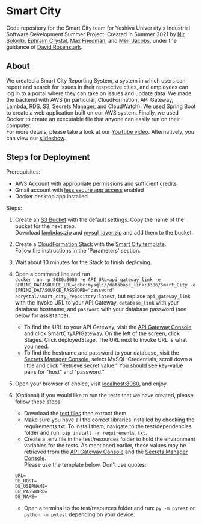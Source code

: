 # Smart City

Code repository for the Smart City team for Yeshiva University's Industrial Software Development Summer Project. Created in Summer 2021 by [Nir Solooki](https://www.linkedin.com/in/nir-solooki-018702204/), [Ephraim Crystal](https://www.linkedin.com/in/ephraim-crystal-429a8020a/), [Max Friedman](https://www.linkedin.com/in/max-friedman-98a77a205/), and [Meir Jacobs](https://www.linkedin.com/in/jordan-meir-jacobs/), under the guidance of [David Rosenstark](https://www.linkedin.com/in/david-rosenstark-3b070b8/).

## About
We created a Smart City Reporting System, a system in which users can report and search for issues in their respective cities, and employees can log in to a portal where they can take on issues and update data. We made the backend with AWS (in particular, CloudFormation, API Gateway, Lambda, RDS, S3, Secrets Manager, and CloudWatch). We used Spring Boot to create a web application built on our AWS system. Finally, we used Docker to create an executable file that anyone can easily run on their computer.\
For more details, please take a look at our [YouTube video](https://youtu.be/Sxdd5BMu2iI). Alternatively, you can view our [slideshow](https://github.com/meirjacobs/Smart-City/blob/main/Smart%20City%20Reporting%20System.pptx).

## Steps for Deployment

Prerequisites: 
- AWS Account with appropriate permissions and sufficient credits
- Gmail account with [less secure app access](https://myaccount.google.com/lesssecureapps) enabled
- Docker desktop app installed

Steps:
1. Create an [S3 Bucket](https://s3.console.aws.amazon.com/s3/home) with the default settings. Copy the name of the bucket for the next step.\
Download [lambdas.zip](https://github.com/meirjacobs/Smart-City/blob/main/CloudFormation/lambdas.zip) and [mysql_layer.zip](https://github.com/meirjacobs/Smart-City/blob/main/CloudFormation/mysql_layer.zip) and add them to the bucket.

2. Create a [CloudFormation Stack](https://console.aws.amazon.com/cloudformation/home) with the [Smart City template](https://github.com/meirjacobs/Smart-City/blob/main/CloudFormation/smart_city_template.yml).\
Follow the instructions in the 'Parameters' section.

3. Wait about 10 minutes for the Stack to finish deploying.

4. Open a command line and run\
`docker run -p 8080:8080 -e API_URL=api_gateway_link -e SPRING_DATASOURCE_URL=jdbc:mysql://database_link:3306/Smart_City -e SPRING_DATASOURCE_PASSWORD="password" ecrystal/smart_city_repository:latest`, but replace `api_gateway_link` with the Invoke URL to your API Gateway, `database_link` with your database hostname, and `password` with your database password (see below for assistance).
    * To find the URL to your API Gateway, visit the [API Gateway Console](https://console.aws.amazon.com/apigateway/main/apis) and click SmartCityAPIGateway. On the left of the screen, click Stages. Click deployedStage. The URL next to Invoke URL is what you need.
    * To find the hostname and password to your database, visit the [Secrets Manager Console](https://console.aws.amazon.com/secretsmanager/home), select MySQL-Credentials, scroll down a little and click "Retrieve secret value." You should see key-value pairs for "host" and "password."

5. Open your browser of choice, visit [localhost:8080](https://localhost:8080), and enjoy.

6. (Optional) If you would like to run the tests that we have created, please follow these steps:
    * Download the [test files](https://downgit.github.io/#/home?url=https://github.com/meirjacobs/Smart-City/tree/main/src/test) then extract them.
    * Make sure you have all the correct libraries installed by checking the requirements.txt. To install them, navigate to the test/dependencies folder and run: `pip install -r requirements.txt`.
    * Create a .env file in the test/resources folder to hold the environment variables for the tests. As mentioned earlier, these values may be retrieved from the [API Gateway Console](https://console.aws.amazon.com/apigateway/main/apis) and the [Secrets Manager Console](https://console.aws.amazon.com/secretsmanager/home).\
    Please use the template below. Don't use quotes:
    ```
    URL=
    DB_HOST=
    DB_USERNAME=
    DB_PASSWORD=
    DB_NAME=
    ```
    * Open a terminal to the test/resources folder and run: `py -m pytest` or `python -m pytest` depending on your device.
